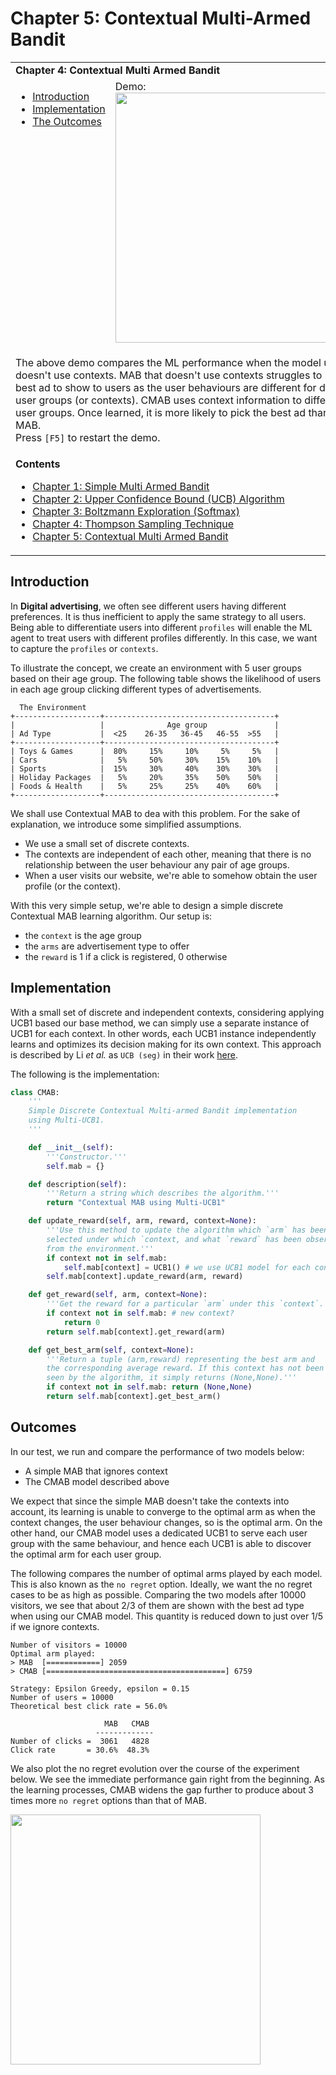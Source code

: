 # Chapter 5: Contextual Multi-Armed Bandit

<table>
<tr><td colspan="2"><b>
Chapter 4: Contextual Multi Armed Bandit
</b></td></tr>
<tr>
<td valign="top">
    <ul>
        <li><a href=#intro>Introduction</a></li>
        <li><a href=#codes>Implementation</a></li>
        <li><a href=#outcomes>The Outcomes</a></li>
    </ul>
</td>
<td>
  Demo:<br>
  <img src="https://user-images.githubusercontent.com/51439829/200530420-104d1d82-1178-46b4-a033-e4e3e8f2d896.gif" width="400">
</td>
<tr><td colspan="2">

The above demo compares the ML performance when the model uses or doesn't use contexts. MAB that doesn't use contexts struggles to pick the best ad to show to users as the user behaviours are different for different user groups (or contexts). CMAB uses context information to differentiate user groups. Once learned, it is more likely to pick the best ad than the MAB.
<br>
Press `[F5]` to restart the demo.
</td>
<tr><td colspan="2">
<b>Contents</b><br>
<ul>
<li><a href="https://github.com/cfoh/Multi-Armed-Bandit-Example">Chapter 1: Simple Multi Armed Bandit</a></li>
<li><a href="https://github.com/cfoh/Multi-Armed-Bandit-Example/tree/main/ucb">Chapter 2: Upper Confidence Bound (UCB) Algorithm</a></li>
<li><a href="https://github.com/cfoh/Multi-Armed-Bandit-Example/tree/main/smax">Chapter 3: Boltzmann Exploration (Softmax)</a></li>
<li><a href="https://github.com/cfoh/Multi-Armed-Bandit-Example/tree/main/ts">Chapter 4: Thompson Sampling Technique</a></li>
<li><a href="https://github.com/cfoh/Multi-Armed-Bandit-Example/tree/main/cmab">Chapter 5: Contextual Multi Armed Bandit</a></li>
</ul>
</td></tr>
</table>

## Introduction<a name=intro></a>

In **Digital advertising**, we often see different users having
different preferences. It is thus inefficient to apply the 
same strategy to all users. Being able to differentiate users
into different `profiles` will enable the ML agent to treat 
users with different profiles differently. In this case, we
want to capture the `profiles` or `contexts`.

To illustrate the concept, we create an environment with 5 
user groups based on their age group. The following table
shows the likelihood of users in each age group clicking 
different types of advertisements.

```
  The Environment
+-------------------+--------------------------------------+
|                   |              Age group               |
| Ad Type           |  <25    26-35   36-45   46-55  >55   |
+-------------------+--------------------------------------+
| Toys & Games      |  80%     15%     10%     5%     5%   |
| Cars              |   5%     50%     30%    15%    10%   |
| Sports            |  15%     30%     40%    30%    30%   |
| Holiday Packages  |   5%     20%     35%    50%    50%   |
| Foods & Health    |   5%     25%     25%    40%    60%   |
+-------------------+--------------------------------------+
```

We shall use Contextual MAB to dea with this problem. 
For the sake of explanation, we introduce some simplified assumptions. 
- We use a small set of discrete contexts. 
- The contexts are independent of each other, meaning that 
  there is no relationship between the user behaviour any pair of 
  age groups. 
- When a user visits our website, we're able to somehow obtain the 
  user profile (or the context). 
  
With this very simple setup, we're able to design a simple discrete 
Contextual MAB learning algorithm. Our setup is:
- the `context` is the age group
- the `arms` are advertisement type to offer
- the `reward` is 1 if a click is registered, 0 otherwise

## Implementation<a name=codes></a>

With a small set of discrete and independent contexts, considering applying UCB1 based our base method, we can simply use a separate instance of UCB1 for each context. In other words, each UCB1 instance independently learns and optimizes its decision making for its own context. This approach is described by Li *et al.* as `UCB (seg)` in their work [here](https://arxiv.org/pdf/1003.0146.pdf).

The following is the implementation:

```python
class CMAB:
    '''
    Simple Discrete Contextual Multi-armed Bandit implementation
    using Multi-UCB1.
    '''

    def __init__(self):
        '''Constructor.'''
        self.mab = {}

    def description(self):
        '''Return a string which describes the algorithm.'''
        return "Contextual MAB using Multi-UCB1"

    def update_reward(self, arm, reward, context=None):
        '''Use this method to update the algorithm which `arm` has been
        selected under which `context, and what `reward` has been observed 
        from the environment.'''
        if context not in self.mab: 
            self.mab[context] = UCB1() # we use UCB1 model for each context
        self.mab[context].update_reward(arm, reward)

    def get_reward(self, arm, context=None):
        '''Get the reward for a particular `arm` under this `context`.'''
        if context not in self.mab: # new context?
            return 0 
        return self.mab[context].get_reward(arm)

    def get_best_arm(self, context=None):
        '''Return a tuple (arm,reward) representing the best arm and
        the corresponding average reward. If this context has not been 
        seen by the algorithm, it simply returns (None,None).'''
        if context not in self.mab: return (None,None)
        return self.mab[context].get_best_arm()
```

## Outcomes<a name=outcomes></a>

In our test, we run and compare the performance of two models below:
- A simple MAB that ignores context
- The CMAB model described above

We expect that since the simple MAB doesn't take the contexts into account, its learning is unable to converge to the optimal arm as when the context changes, the user behaviour changes, so is the optimal arm. On the other hand, our CMAB model uses a dedicated UCB1 to serve each user group with the same behaviour, and hence each UCB1 is able to discover the optimal arm for each user group.

The following compares the number of optimal arms played by each model. This is also known as the `no regret` option. Ideally, we want the no regret cases to be as high as possible. Comparing the two models after 10000 visitors, we see that about 2/3 of them are shown with the best ad type when using our CMAB model. This quantity is reduced down to just over 1/5 if we ignore contexts.

```console
Number of visitors = 10000
Optimal arm played:
> MAB  [============] 2059
> CMAB [========================================] 6759

Strategy: Epsilon Greedy, epsilon = 0.15
Number of users = 10000
Theoretical best click rate = 56.0%

                     MAB   CMAB 
                   -------------
Number of clicks =  3061   4828
Click rate       = 30.6%  48.3%
```

We also plot the no regret evolution over the course of the experiment below. We see the immediate performance gain right from the beginning. As the learning processes, CMAB widens the gap further to produce about 3 times more `no regret` options than that of MAB.

<img src="https://user-images.githubusercontent.com/51439829/200530576-6dc7bdad-f373-4ffa-90bb-5d7da4098f73.png" width="400"/>
